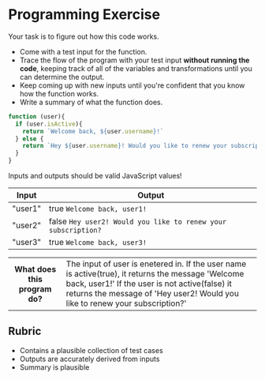 # Programming Exercise

Your task is to figure out how this code works.

* Come with a test input for the function.
* Trace the flow of the program with your test input **without running the code**, keeping track of all of the variables and transformations until you can determine the output.
* Keep coming up with new inputs until you're confident that you know how the function works.
* Write a summary of what the function does.

```js
function (user){
  if (user.isActive){
    return `Welcome back, ${user.username}!`
  } else {
    return `Hey ${user.username}! Would you like to renew your subscription?`
  }
}


```

Inputs and outputs should be valid JavaScript values!

| Input   | Output  |
| -----   | ------  |
| "user1" | true  `Welcome back, user1!`  | 
| "user2" | false `Hey user2! Would you like to renew your subscription?` | 
| "user3" | true  `Welcome back, user3!`  | 

<table>
  <tr>
    <th>What does this program do?</th>
    <td>The input of user is enetered in. If the user name is active(true), it returns the message 'Welcome back, user1!' If the user is not active(false) it returns the message of 'Hey user2! Would you like to renew your subscription?'</td>
  </tr>
</table>

## Rubric

* Contains a plausible collection of test cases
* Outputs are accurately derived from inputs
* Summary is plausible
